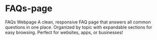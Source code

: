 # FAQs-page
FAQs Webpage  A clean, responsive FAQ page that answers all common questions in one place. Organized by topic with expandable sections for easy browsing. Perfect for websites, apps, or businesses!
